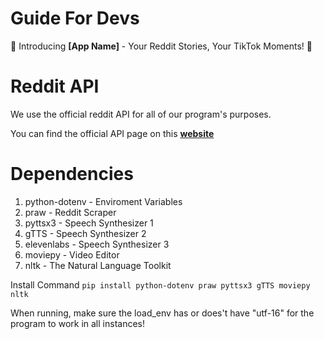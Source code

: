 # Guide For Devs

🚀 Introducing **[App Name]** - Your Reddit Stories, Your TikTok Moments! 🎉

# Reddit API

We use the official reddit API for all of our program's purposes.

You can find the official API page on this **[website](https://www.reddit.com/prefs/apps)**

# Dependencies

1.  python-dotenv - Enviroment Variables
2.  praw - Reddit Scraper
3.  pyttsx3 - Speech Synthesizer 1
4.  gTTS - Speech Synthesizer 2
5.  elevenlabs - Speech Synthesizer 3
6.  moviepy - Video Editor
7.  nltk - The Natural Language Toolkit

Install Command
`pip install python-dotenv praw pyttsx3 gTTS moviepy nltk`

When running, make sure the load_env has or does't have "utf-16" for the program to work in all instances!